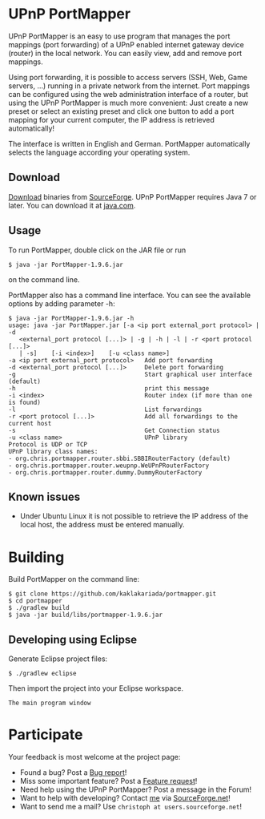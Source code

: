 UPnP PortMapper
===============

UPnP PortMapper is an easy to use program that manages the port mappings (port forwarding) of a UPnP enabled internet gateway device (router) in the local network. You can easily view, add and remove port mappings.

Using port forwarding, it is possible to access servers (SSH, Web, Game servers, ...) running in a private network from the internet. Port mappings can be configured using the web administration interface of a router, but using the UPnP PortMapper is much more convenient: Just create a new preset or select an existing preset and click one button to add a port mapping for your current computer, the IP address is retrieved automatically!

The interface is written in English and German. PortMapper automatically selects the language according your operating system.

Download
--------

[Download](http://sourceforge.net/projects/upnp-portmapper/files/latest/download) binaries from [SourceForge](http://sourceforge.net/projects/upnp-portmapper/).
UPnP PortMapper requires Java 7 or later. You can download it at [java.com](http://java.com).

Usage
-----

To run PortMapper, double click on the JAR file or run

	$ java -jar PortMapper-1.9.6.jar

on the command line.

PortMapper also has a command line interface. You can see the available options by adding parameter -h:

    $ java -jar PortMapper-1.9.6.jar -h
    usage: java -jar PortMapper.jar [-a <ip port external_port protocol> | -d
       <external_port protocol [...]> | -g | -h | -l | -r <port protocol [...]>
       | -s]    [-i <index>]    [-u <class name>]
    -a <ip port external_port protocol>   Add port forwarding
    -d <external_port protocol [...]>     Delete port forwarding
    -g                                    Start graphical user interface (default)
    -h                                    print this message
    -i <index>                            Router index (if more than one is found)
    -l                                    List forwardings
    -r <port protocol [...]>              Add all forwardings to the current host
    -s                                    Get Connection status
    -u <class name>                       UPnP library
	Protocol is UDP or TCP
	UPnP library class names:
	- org.chris.portmapper.router.sbbi.SBBIRouterFactory (default)
	- org.chris.portmapper.router.weupnp.WeUPnPRouterFactory
	- org.chris.portmapper.router.dummy.DummyRouterFactory


Known issues
------------

* Under Ubuntu Linux it is not possible to retrieve the IP address of the local host, the address must be entered manually.

Building
========

Build PortMapper on the command line:

    $ git clone https://github.com/kaklakariada/portmapper.git
    $ cd portmapper
    $ ./gradlew build
    $ java -jar build/libs/portmapper-1.9.6.jar

Developing using Eclipse
------------------------

Generate Eclipse project files:

    $ ./gradlew eclipse

Then import the project into your Eclipse workspace.

    The main program window

Participate
===========

Your feedback is most welcome at the project page:

- Found a bug? Post a [Bug report](http://sourceforge.net/p/upnp-portmapper/bugs/)!
- Miss some important feature? Post a [Feature request](http://sourceforge.net/p/upnp-portmapper/feature-requests/)!
- Need help using the UPnP PortMapper? Post a message in the Forum!
- Want to help with developing? Contact [me](http://sourceforge.net/u/christoph/profile/) via [SourceForge.net](http://sourceforge.net/u/christoph/profile/send_message)!
- Want to send me a mail? Use `christoph at users.sourceforge.net`!

